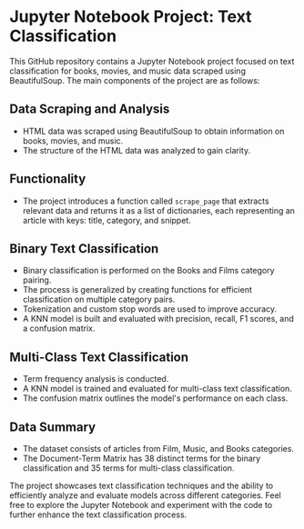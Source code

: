 # Jupyter Notebook Project: Text Classification

This GitHub repository contains a Jupyter Notebook project focused on text classification for books, movies, and music data scraped using BeautifulSoup. The main components of the project are as follows:

## Data Scraping and Analysis
- HTML data was scraped using BeautifulSoup to obtain information on books, movies, and music.
- The structure of the HTML data was analyzed to gain clarity.

## Functionality
- The project introduces a function called `scrape_page` that extracts relevant data and returns it as a list of dictionaries, each representing an article with keys: title, category, and snippet.

## Binary Text Classification
- Binary classification is performed on the Books and Films category pairing.
- The process is generalized by creating functions for efficient classification on multiple category pairs.
- Tokenization and custom stop words are used to improve accuracy.
- A KNN model is built and evaluated with precision, recall, F1 scores, and a confusion matrix.

## Multi-Class Text Classification
- Term frequency analysis is conducted.
- A KNN model is trained and evaluated for multi-class text classification.
- The confusion matrix outlines the model's performance on each class.

## Data Summary
- The dataset consists of articles from Film, Music, and Books categories.
- The Document-Term Matrix has 38 distinct terms for the binary classification and 35 terms for multi-class classification.

The project showcases text classification techniques and the ability to efficiently analyze and evaluate models across different categories. Feel free to explore the Jupyter Notebook and experiment with the code to further enhance the text classification process.
